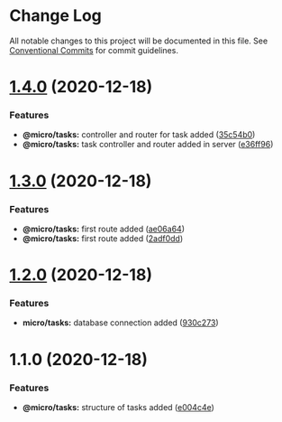 # Change Log

All notable changes to this project will be documented in this file.
See [Conventional Commits](https://conventionalcommits.org) for commit guidelines.

# [1.4.0](https://github.com/lucabecci/mongo-microservices-rabbitMQ/compare/v1.3.0...v1.4.0) (2020-12-18)


### Features

* **@micro/tasks:** controller and router for task added ([35c54b0](https://github.com/lucabecci/mongo-microservices-rabbitMQ/commit/35c54b0a617384e2f0e910d2c985945c15ddf9e4))
* **@micro/tasks:** task controller and router added in server ([e36ff96](https://github.com/lucabecci/mongo-microservices-rabbitMQ/commit/e36ff9637efc509bf5678354097aee4fa3ed729a))





# [1.3.0](https://github.com/lucabecci/mongo-microservices-rabbitMQ/compare/v1.2.0...v1.3.0) (2020-12-18)


### Features

* **@micro/tasks:** first route added ([ae06a64](https://github.com/lucabecci/mongo-microservices-rabbitMQ/commit/ae06a64549f20cc2e73feef8c6fed0b0e80d210b))
* **@micro/tasks:** first route added ([2adf0dd](https://github.com/lucabecci/mongo-microservices-rabbitMQ/commit/2adf0ddf99e7f5f5f255ff67c86161a73aa8dcf0))





# [1.2.0](https://github.com/lucabecci/mongo-microservices-rabbitMQ/compare/v1.1.0...v1.2.0) (2020-12-18)


### Features

* **micro/tasks:** database connection added ([930c273](https://github.com/lucabecci/mongo-microservices-rabbitMQ/commit/930c2737669c0f6e2953aaee02be0d600f66790d))





# 1.1.0 (2020-12-18)


### Features

* **@micro/tasks:** structure of tasks added ([e004c4e](https://github.com/lucabecci/mongo-microservices-rabbitMQ/commit/e004c4e1f44eeb8e6aeea4a7db8b8d9496e58a8f))
